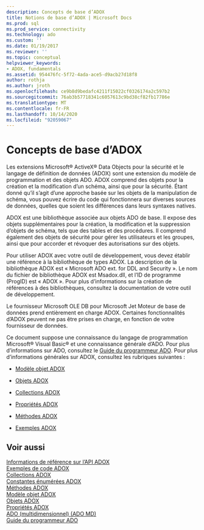 ```yaml
---
description: Concepts de base d’ADOX
title: Notions de base d’ADOX | Microsoft Docs
ms.prod: sql
ms.prod_service: connectivity
ms.technology: ado
ms.custom: ''
ms.date: 01/19/2017
ms.reviewer: ''
ms.topic: conceptual
helpviewer_keywords:
- ADOX, fundamentals
ms.assetid: 954476fc-5f72-4ada-ace5-d9acb27d18f8
author: rothja
ms.author: jroth
ms.openlocfilehash: ce9b8d9bedafc4211f15022cf0326174a2c597b2
ms.sourcegitcommit: 76ab3b57718341c6057613c9bd38cf82fb17786e
ms.translationtype: MT
ms.contentlocale: fr-FR
ms.lasthandoff: 10/14/2020
ms.locfileid: "92059067"
---
```

# <a name="adox-fundamentals"></a>Concepts de base d’ADOX
Les extensions Microsoft® ActiveX® Data Objects pour la sécurité et le langage de définition de données (ADOX) sont une extension du modèle de programmation et des objets ADO. ADOX comprend des objets pour la création et la modification d’un schéma, ainsi que pour la sécurité. Étant donné qu’il s’agit d’une approche basée sur les objets de la manipulation de schéma, vous pouvez écrire du code qui fonctionnera sur diverses sources de données, quelles que soient les différences dans leurs syntaxes natives.  
  
 ADOX est une bibliothèque associée aux objets ADO de base. Il expose des objets supplémentaires pour la création, la modification et la suppression d’objets de schéma, tels que des tables et des procédures. Il comprend également des objets de sécurité pour gérer les utilisateurs et les groupes, ainsi que pour accorder et révoquer des autorisations sur des objets.  
  
 Pour utiliser ADOX avec votre outil de développement, vous devez établir une référence à la bibliothèque de types ADOX. La description de la bibliothèque ADOX est « Microsoft ADO ext. for DDL and Security ». Le nom du fichier de bibliothèque ADOX est Msadox.dll, et l’ID de programme (ProgID) est « ADOX ». Pour plus d’informations sur la création de références à des bibliothèques, consultez la documentation de votre outil de développement.  
  
 Le fournisseur Microsoft OLE DB pour Microsoft Jet Moteur de base de données prend entièrement en charge ADOX. Certaines fonctionnalités d’ADOX peuvent ne pas être prises en charge, en fonction de votre fournisseur de données.  
  
 Ce document suppose une connaissance du langage de programmation Microsoft® Visual Basic® et une connaissance générale d’ADO. Pour plus d’informations sur ADO, consultez le [Guide du programmeur ADO](../ado-programmer-s-guide.md). Pour plus d’informations générales sur ADOX, consultez les rubriques suivantes :  
  
-   [Modèle objet ADOX](../../reference/adox-api/adox-object-model.md)  
  
-   [Objets ADOX](../../reference/adox-api/adox-objects.md)  
  
-   [Collections ADOX](../../reference/adox-api/adox-collections.md)  
  
-   [Propriétés ADOX](../../reference/adox-api/adox-properties.md)  
  
-   [Méthodes ADOX](../../reference/adox-api/adox-methods.md)  
  
-   [Exemples ADOX](../../reference/adox-api/adox-code-examples.md)  
  
## <a name="see-also"></a>Voir aussi  
 [Informations de référence sur l’API ADOX](../../reference/adox-api/adox-object-model.md?view=sql-server-ver15&preserve-view=true)   
 [Exemples de code ADOX](../../reference/adox-api/adox-code-examples.md)   
 [Collections ADOX](../../reference/adox-api/adox-collections.md)   
 [Constantes énumérées ADOX](../../reference/adox-api/adox-enumerated-constants.md)   
 [Méthodes ADOX](../../reference/adox-api/adox-methods.md)   
 [Modèle objet ADOX](../../reference/adox-api/adox-object-model.md)   
 [Objets ADOX](../../reference/adox-api/adox-objects.md)   
 [Propriétés ADOX](../../reference/adox-api/adox-properties.md)   
 [ADO (multidimensionnel) (ADO MD)](../multidimensional/ado-multidimensional-ado-md.md)   
 [Guide du programmeur ADO](../ado-programmer-s-guide.md)
